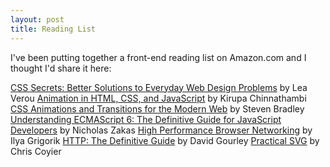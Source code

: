 ```yaml
---
layout: post
title: Reading List
---
```


I've been putting together a front-end reading list on Amazon.com and I thought I'd share it here:

[CSS Secrets: Better Solutions to Everyday Web Design Problems](https://www.amazon.com/dp/1449372635) by Lea Verou
[Animation in HTML, CSS, and JavaScript](https://www.amazon.com/dp/1502548704) by Kirupa Chinnathambi
[CSS Animations and Transitions for the Modern Web](https://www.amazon.com/dp/0133980502) by Steven Bradley
[Understanding ECMAScript 6: The Definitive Guide for JavaScript Developers](https://www.amazon.com/dp/1593277571) by Nicholas Zakas
[High Performance Browser Networking](https://www.amazon.com/dp/1449344763) by Ilya Grigorik
[HTTP: The Definitive Guide](https://www.amazon.com/dp/1565925092) by David Gourley
[Practical SVG](https://www.amazon.com/Practical-SVG-Chris-Coyier/dp/193755743X) by Chris Coyier